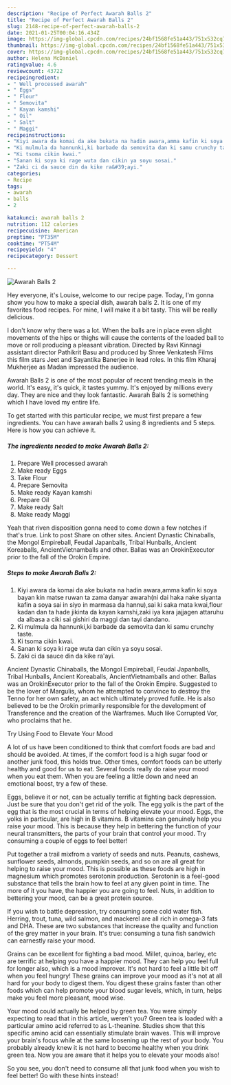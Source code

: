 ```yaml
---
description: "Recipe of Perfect Awarah Balls 2"
title: "Recipe of Perfect Awarah Balls 2"
slug: 2148-recipe-of-perfect-awarah-balls-2
date: 2021-01-25T00:04:16.434Z
image: https://img-global.cpcdn.com/recipes/24bf1568fe51a443/751x532cq70/awarah-balls-2-recipe-main-photo.jpg
thumbnail: https://img-global.cpcdn.com/recipes/24bf1568fe51a443/751x532cq70/awarah-balls-2-recipe-main-photo.jpg
cover: https://img-global.cpcdn.com/recipes/24bf1568fe51a443/751x532cq70/awarah-balls-2-recipe-main-photo.jpg
author: Helena McDaniel
ratingvalue: 4.6
reviewcount: 43722
recipeingredient:
- " Well processed awarah"
- " Eggs"
- " Flour"
- " Semovita"
- " Kayan kamshi"
- " Oil"
- " Salt"
- " Maggi"
recipeinstructions:
- "Kiyi awara da komai da ake bukata na hadin awara,amma kafin ki soya bayan kin matse ruwan ta zama danyar awarah(ni dai haka nake siyanta kafin a soya sai in siyo in marmasa da hannu),sai ki saka mata kwai,flour kadan dan ta hade jikinta da kayan kamshi,zaki iya kara jajjagen attaruhu da albasa a ciki sai gishiri da maggi dan tayi dandano."
- "Ki mulmula da hannunki,ki barbade da semovita dan ki samu crunchy taste."
- "Ki tsoma cikin kwai."
- "Sanan ki soya ki rage wuta dan cikin ya soyu sosai."
- "Zaki ci da sauce din da kike ra&#39;ayi."
categories:
- Recipe
tags:
- awarah
- balls
- 2

katakunci: awarah balls 2 
nutrition: 112 calories
recipecuisine: American
preptime: "PT35M"
cooktime: "PT54M"
recipeyield: "4"
recipecategory: Dessert

---
```



![Awarah Balls 2](https://img-global.cpcdn.com/recipes/24bf1568fe51a443/751x532cq70/awarah-balls-2-recipe-main-photo.jpg)

Hey everyone, it's Louise, welcome to our recipe page. Today, I'm gonna show you how to make a special dish, awarah balls 2. It is one of my favorites food recipes. For mine, I will make it a bit tasty. This will be really delicious.

I don&#39;t know why there was a lot. When the balls are in place even slight movements of the hips or thighs will cause the contents of the loaded ball to move or roll producing a pleasant vibration. Directed by Ravi Kinnagi assistant director Pathikrit Basu and produced by Shree Venkatesh Films this film stars Jeet and Sayantika Banerjee in lead roles. In this film Kharaj Mukherjee as Madan impressed the audience.

Awarah Balls 2 is one of the most popular of recent trending meals in the world. It's easy, it's quick, it tastes yummy. It's enjoyed by millions every day. They are nice and they look fantastic. Awarah Balls 2 is something which I have loved my entire life.


To get started with this particular recipe, we must first prepare a few ingredients. You can have awarah balls 2 using 8 ingredients and 5 steps. Here is how you can achieve it.

<!--inarticleads1-->

##### The ingredients needed to make Awarah Balls 2:

1. Prepare  Well processed awarah
1. Make ready  Eggs
1. Take  Flour
1. Prepare  Semovita
1. Make ready  Kayan kamshi
1. Prepare  Oil
1. Make ready  Salt
1. Make ready  Maggi


Yeah that riven disposition gonna need to come down a few notches if that&#39;s true. Link to post Share on other sites. Ancient Dynastic Chinaballs, the Mongol Empireball, Feudal Japanballs, Tribal Hunballs, Ancient Koreaballs, AncientVietnamballs and other. Ballas was an OrokinExecutor prior to the fall of the Orokin Empire. 

<!--inarticleads2-->

##### Steps to make Awarah Balls 2:

1. Kiyi awara da komai da ake bukata na hadin awara,amma kafin ki soya bayan kin matse ruwan ta zama danyar awarah(ni dai haka nake siyanta kafin a soya sai in siyo in marmasa da hannu),sai ki saka mata kwai,flour kadan dan ta hade jikinta da kayan kamshi,zaki iya kara jajjagen attaruhu da albasa a ciki sai gishiri da maggi dan tayi dandano.
1. Ki mulmula da hannunki,ki barbade da semovita dan ki samu crunchy taste.
1. Ki tsoma cikin kwai.
1. Sanan ki soya ki rage wuta dan cikin ya soyu sosai.
1. Zaki ci da sauce din da kike ra&#39;ayi.


Ancient Dynastic Chinaballs, the Mongol Empireball, Feudal Japanballs, Tribal Hunballs, Ancient Koreaballs, AncientVietnamballs and other. Ballas was an OrokinExecutor prior to the fall of the Orokin Empire. Suggested to be the lover of Margulis, whom he attempted to convince to destroy the Tenno for her own safety, an act which ultimately proved futile. He is also believed to be the Orokin primarily responsible for the development of Transference and the creation of the Warframes. Much like Corrupted Vor, who proclaims that he. 

Try Using Food to Elevate Your Mood


A lot of us have been conditioned to think that comfort foods are bad and should be avoided. At times, if the comfort food is a high sugar food or another junk food, this holds true. Other times, comfort foods can be utterly healthy and good for us to eat. Several foods really do raise your mood when you eat them. When you are feeling a little down and need an emotional boost, try a few of these.

Eggs, believe it or not, can be actually terrific at fighting back depression. Just be sure that you don't get rid of the yolk. The egg yolk is the part of the egg that is the most crucial in terms of helping elevate your mood. Eggs, the yolks in particular, are high in B vitamins. B vitamins can genuinely help you raise your mood. This is because they help in bettering the function of your neural transmitters, the parts of your brain that control your mood. Try consuming a couple of eggs to feel better!

Put together a trail mixfrom a variety of seeds and nuts. Peanuts, cashews, sunflower seeds, almonds, pumpkin seeds, and so on are all great for helping to raise your mood. This is possible as these foods are high in magnesium which promotes serotonin production. Serotonin is a feel-good substance that tells the brain how to feel at any given point in time. The more of it you have, the happier you are going to feel. Nuts, in addition to bettering your mood, can be a great protein source.

If you wish to battle depression, try consuming some cold water fish. Herring, trout, tuna, wild salmon, and mackerel are all rich in omega-3 fats and DHA. These are two substances that increase the quality and function of the grey matter in your brain. It's true: consuming a tuna fish sandwich can earnestly raise your mood. 

Grains can be excellent for fighting a bad mood. Millet, quinoa, barley, etc are terrific at helping you have a happier mood. They can help you feel full for longer also, which is a mood improver. It's not hard to feel a little bit off when you feel hungry! These grains can improve your mood as it's not at all hard for your body to digest them. You digest these grains faster than other foods which can help promote your blood sugar levels, which, in turn, helps make you feel more pleasant, mood wise.

Your mood could actually be helped by green tea. You were simply expecting to read that in this article, weren't you? Green tea is loaded with a particular amino acid referred to as L-theanine. Studies show that this specific amino acid can essentially stimulate brain waves. This will improve your brain's focus while at the same loosening up the rest of your body. You probably already knew it is not hard to become healthy when you drink green tea. Now you are aware that it helps you to elevate your moods also!

So you see, you don't need to consume all that junk food when you wish to feel better! Go  with  these hints  instead!

